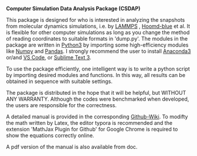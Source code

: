 **Computer Simulation Data Analysis Package (CSDAP)**

This package is designed for who is interested in analyzing the snapshots from molecular dynamics simulations, i.e. by [LAMMPS](http://lammps.sandia.gov/) , [Hoomd-blue](http://glotzerlab.engin.umich.edu/hoomd-blue/) et al. It is flexible for other computer simulations as long as you change the method of reading coordinates to suitable formats in 'dump.py'. The modules in the package are written in [Python3](https://www.python.org/) by importing some high-efficiency modules like [Numpy](http://www.numpy.org/) and [Pandas](http://pandas.pydata.org/). I strongly recommend the user to install [Anaconda3](https://www.anaconda.com/download/) or/and [VS Code](https://code.visualstudio.com/), or [Sublime Text 3](https://www.sublimetext.com/).

To use the package efficiently, one intelligent way is to write a python script by importing desired modules and functions. In this way, all results can be obtained in sequence with suitable settings.

The package is distributed in the hope that it will be helpful, but WITHOUT ANY WARRANTY. Although the codes were benchmarked when developed, the users are responsible for the correctness.

A detailed manual is provided in the corresponding [Github-Wiki](https://github.com/yuanchaohu/CSDAP/wiki). To modifty the math written by Latex, the editor typora is recommended and the extension 'MathJax Plugin for Github' for Google Chrome is required to show the equations correctly online.

A pdf version of the manual is also available from doc.
